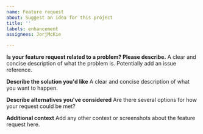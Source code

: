 ```yaml
---
name: Feature request
about: Suggest an idea for this project
title: ''
labels: enhancement
assignees: JorjMcKie

---
```


**Is your feature request related to a problem? Please describe.**
A clear and concise description of what the problem is. Potentially add an issue reference.

**Describe the solution you'd like**
A clear and concise description of what you want to happen.

**Describe alternatives you've considered**
Are there several options for how your request could be met?

**Additional context**
Add any other context or screenshots about the feature request here.

